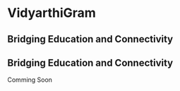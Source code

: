 # VidyarthiGram 

## Bridging Education and Connectivity
## Bridging Education and Connectivity

Comming Soon
